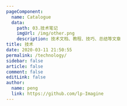```yaml
---
pageComponent:
  name: Catalogue
  data:
    path: 03.技术笔记
    imgUrl: /img/other.png
    description: 技术文档、教程、技巧、总结等文章
title: 技术
date: 2020-03-11 21:50:55
permalink: /technology/
sidebar: false
article: false
comment: false
editLink: false
author:
  name: peng
  link: https://github.com/lp-Imagine
---
```

